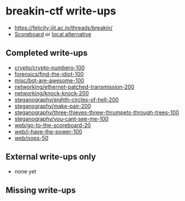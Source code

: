 # breakin-ctf write-ups

* <https://felicity.iiit.ac.in/threads/breakin/>
* [Scoreboard](https://felicity.iiit.ac.in/threads/breakin/) or [local alternative](scoreboard.txt)

## Completed write-ups

* [crypto/crypto-numbero-100](crypto/crypto-numbero-100)
* [forensics/find-the-idiot-100](forensics/find-the-idiot-100)
* [misc/bot-are-awesome-100](misc/bot-are-awesome-100)
* [networking/ethernet-patched-transmission-200](networking/ethernet-patched-transmission-200)
* [networking/knock-knock-200](networking/knock-knock-200)
* [steganography/eighth-circles-of-hell-200](steganography/eighth-circles-of-hell-200)
* [steganography/make-pair-200](steganography/make-pair-200)
* [steganography/three-thieves-threw-thrumpets-through-trees-100](steganography/three-thieves-threw-thrumpets-through-trees-100)
* [steganography/you-cant-see-me-100](steganography/you-cant-see-me-100)
* [web/go-to-the-scoreboard-20](web/go-to-the-scoreboard-20)
* [web/i-have-the-power-100](web/i-have-the-power-100)
* [web/oops-50](web/oops-50)

## External write-ups only

* none yet

## Missing write-ups